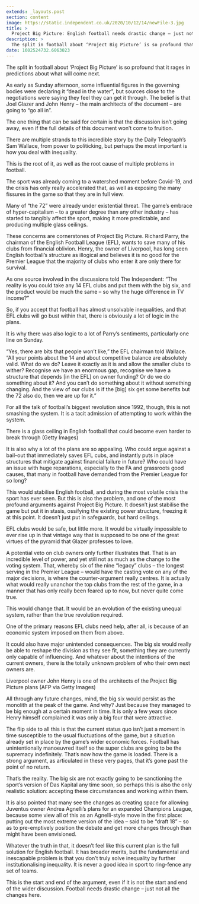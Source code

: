 ```yaml
--- 
extends: _layouts.post 
section: content 
image: https://static.independent.co.uk/2020/10/12/14/newFile-3.jpg 
title: > 
  Project Big Picture: English football needs drastic change – just not these changes 
description: > 
  The split in football about ‘Project Big Picture’ is so profound that it rages in predictions about what will come next.Richard Parry, the chairman of the English Football League (EFL), wants to save many of his clubs from financial oblivion.There is a glass ceiling in English football that could become even harder to break through (Getty Images)It is also why a lot of the plans are so appealing.This would stabilise English football, and during the most volatile crisis the sport has ever seen.Whatever the truth in that, it doesn’t feel like this current plan is the full solution for English football. 
date: 1602524732.6063023 
--- 
```

The split in football about ‘Project Big Picture’ is so profound that it rages in predictions about what will come next.

As early as Sunday afternoon, some influential figures in the governing bodies were declaring it “dead in the water”, but sources close to the negotiations were saying they feel they can get it through. The belief is that Joel Glazer and John Henry – the main architects of the document – are going to “go all in”.

The one thing that can be said for certain is that the discussion isn’t going away, even if the full details of this document won’t come to fruition.

There are multiple strands to this incredible story by the Daily Telegraph’s Sam Wallace, from power to politicking, but perhaps the most important is how you deal with inequality.

This is the root of it, as well as the root cause of multiple problems in football.

The sport was already coming to a watershed moment before Covid-19, and the crisis has only really accelerated that, as well as exposing the many fissures in the game so that they are in full view.

Many of “the 72” were already under existential threat. The game’s embrace of hyper-capitalism – to a greater degree than any other industry – has started to tangibly affect the sport, making it more predictable, and producing multiple glass ceilings.

These concerns are cornerstones of Project Big Picture. Richard Parry, the chairman of the English Football League (EFL), wants to save many of his clubs from financial oblivion. Henry, the owner of Liverpool, has long seen English football’s structure as illogical and believes it is no good for the Premier League that the majority of clubs who enter it are only there for survival.

As one source involved in the discussions told The Independent: “The reality is you could take any 14 EFL clubs and put them with the big six, and the product would be much the same – so why the huge difference in TV income?”

So, if you accept that football has almost unsolvable inequalities, and that EFL clubs will go bust within that, there is obviously a lot of logic in the plans.

It is why there was also logic to a lot of Parry’s sentiments, particularly one line on Sunday.

“Yes, there are bits that people won’t like,” the EFL chairman told Wallace. “All your points about the 14 and about competitive balance are absolutely valid. What do we do? Leave it exactly as it is and allow the smaller clubs to wither? Recognise we have an enormous gap, recognise we have a structure that depends [in the EFL] on owner funding? Or do we do something about it? And you can’t do something about it without something changing. And the view of our clubs is if the [big] six get some benefits but the 72 also do, then we are up for it.”

For all the talk of football’s biggest revolution since 1992, though, this is not smashing the system. It is a tacit admission of attempting to work within the system.

There is a glass ceiling in English football that could become even harder to break through (Getty Images)

It is also why a lot of the plans are so appealing. Who could argue against a bail-out that immediately saves EFL cubs, and instantly puts in place structures that mitigate against financial failure in future? Who could have an issue with huge reparations, especially to the FA and grassroots good causes, that many in football have demanded from the Premier League for so long?

This would stabilise English football, and during the most volatile crisis the sport has ever seen. But this is also the problem, and one of the most profound arguments against Project Big Picture. It doesn’t just stabilise the game but put it in stasis, ossifying the existing power structure, freezing it at this point. It doesn’t just put in safeguards, but hard ceilings.

EFL clubs would be safe, but little more. It would be virtually impossible to ever rise up in that vintage way that is supposed to be one of the great virtues of the pyramid that Glazer professes to love.

A potential veto on club owners only further illustrates that. That is an incredible level of power, and yet still not as much as the change to the voting system. That, whereby six of the nine “legacy” clubs – the longest serving in the Premier League – would have the casting vote on any of the major decisions, is where the counter-argument really centres. It is actually what would really unanchor the top clubs from the rest of the game, in a manner that has only really been feared up to now, but never quite come true.

This would change that. It would be an evolution of the existing unequal system, rather than the true revolution required.

One of the primary reasons EFL clubs need help, after all, is because of an economic system imposed on them from above.

It could also have major unintended consequences. The big six would really be able to reshape the division as they see fit, something they are currently only capable of influencing. And whatever about the intentions of the current owners, there is the totally unknown problem of who their own next owners are.

Liverpool owner John Henry is one of the architects of the Project Big Picture plans (AFP via Getty Images)

All through any future changes, mind, the big six would persist as the monolith at the peak of the game. And why? Just because they managed to be big enough at a certain moment in time. It is only a few years since Henry himself complained it was only a big four that were attractive.

The flip side to all this is that the current status quo isn’t just a moment in time susceptible to the usual fluctuations of the game, but a situation already set in place by the game’s wider economic forces. Football has unintentionally manoeuvred itself so the super clubs are going to be the supremacy indefinitely. That’s now how the game is loaded. There is a strong argument, as articulated in these very pages, that it’s gone past the point of no return.

That’s the reality. The big six are not exactly going to be sanctioning the sport’s version of Das Kapital any time soon, so perhaps this is also the only realistic solution: accepting these circumstances and working within them.

It is also pointed that many see the changes as creating space for allowing Juventus owner Andrea Agnelli’s plans for an expanded Champions League, because some view all of this as an Agnelli-style move in the first place: putting out the most extreme version of the idea – said to be “draft 18” – so as to pre-emptively position the debate and get more changes through than might have been envisioned.

Whatever the truth in that, it doesn’t feel like this current plan is the full solution for English football. It has broader merits, but the fundamental and inescapable problem is that you don’t truly solve inequality by further institutionalising inequality. It is never a good idea in sport to ring-fence any set of teams.

This is the start and end of the argument, even if it is not the start and end of the wider discussion. Football needs drastic change – just not all the changes here.